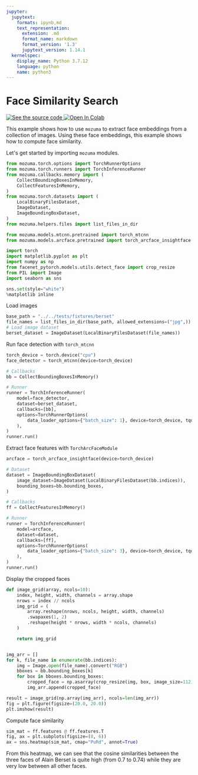 ```yaml
---
jupyter:
  jupytext:
    formats: ipynb,md
    text_representation:
      extension: .md
      format_name: markdown
      format_version: '1.3'
      jupytext_version: 1.14.1
  kernelspec:
    display_name: Python 3.7.12
    language: python
    name: python3
---
```


# Face Similarity Search


<a target="_blank" href="https://github.com/mozuma/mozuma/blob/master/docs/examples/arcface.ipynb">
  <img src="https://img.shields.io/static/v1?label=&message=See%20the%20source%20code&color=blue&logo=github&labelColor=black" alt="See the source code"/>
</a>
<a target="_blank" href="https://colab.research.google.com/github/mozuma/mozuma/blob/master/docs/examples/arcface.ipynb">
  <img src="https://colab.research.google.com/assets/colab-badge.svg" alt="Open In Colab"/>
</a>

This example shows how to use `mozuma` to extract face embeddings from a collection of images.
Using these face embeddings, this example shows how to compute face similarity.

Let's get started by importing `mozuma` modules.

```python
from mozuma.torch.options import TorchRunnerOptions
from mozuma.torch.runners import TorchInferenceRunner
from mozuma.callbacks.memory import (
    CollectBoundingBoxesInMemory,
    CollectFeaturesInMemory,
)
from mozuma.torch.datasets import (
    LocalBinaryFilesDataset,
    ImageDataset,
    ImageBoundingBoxDataset,
)
from mozuma.helpers.files import list_files_in_dir

from mozuma.models.mtcnn.pretrained import torch_mtcnn
from mozuma.models.arcface.pretrained import torch_arcface_insightface

import torch
import matplotlib.pyplot as plt
import numpy as np
from facenet_pytorch.models.utils.detect_face import crop_resize
from PIL import Image
import seaborn as sns

sns.set(style="white")
%matplotlib inline
```


Load images

```python
base_path = "../../tests/fixtures/berset"
file_names = list_files_in_dir(base_path, allowed_extensions=("jpg",))
# Load image dataset
berset_dataset = ImageDataset(LocalBinaryFilesDataset(file_names))
```


Run face detection with `torch_mtcnn`

```python
torch_device = torch.device("cpu")
face_detector = torch_mtcnn(device=torch_device)

# Callbacks
bb = CollectBoundingBoxesInMemory()

# Runner
runner = TorchInferenceRunner(
    model=face_detector,
    dataset=berset_dataset,
    callbacks=[bb],
    options=TorchRunnerOptions(
        data_loader_options={"batch_size": 1}, device=torch_device, tqdm_enabled=True
    ),
)
runner.run()
```

Extract face features with `TorchArcFaceModule`

```python
arcface = torch_arcface_insightface(device=torch_device)

# Dataset
dataset = ImageBoundingBoxDataset(
    image_dataset=ImageDataset(LocalBinaryFilesDataset(bb.indices)),
    bounding_boxes=bb.bounding_boxes,
)

# Callbacks
ff = CollectFeaturesInMemory()

# Runner
runner = TorchInferenceRunner(
    model=arcface,
    dataset=dataset,
    callbacks=[ff],
    options=TorchRunnerOptions(
        data_loader_options={"batch_size": 3}, device=torch_device, tqdm_enabled=True
    ),
)
runner.run()
```

Display the cropped faces

```python
def image_grid(array, ncols=10):
    index, height, width, channels = array.shape
    nrows = index // ncols
    img_grid = (
        array.reshape(nrows, ncols, height, width, channels)
        .swapaxes(1, 2)
        .reshape(height * nrows, width * ncols, channels)
    )

    return img_grid


img_arr = []
for k, file_name in enumerate(bb.indices):
    img = Image.open(file_name).convert("RGB")
    bboxes = bb.bounding_boxes[k]
    for box in bboxes.bounding_boxes:
        cropped_face = np.asarray(crop_resize(img, box, image_size=112))
        img_arr.append(cropped_face)

result = image_grid(np.array(img_arr), ncols=len(img_arr))
fig = plt.figure(figsize=(20.0, 20.0))
plt.imshow(result)
```


Compute face similarity

```python
sim_mat = ff.features @ ff.features.T
fig, ax = plt.subplots(figsize=(8, 6))
ax = sns.heatmap(sim_mat, cmap="PuRd", annot=True)
```


From this heatmap, we can see that the cosine similarities between the three faces of Alain Berset is quite high (from 0.7 to 0.74) while they are very low between all other faces.
